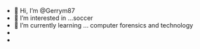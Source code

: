 - 👋 Hi, I’m @Gerrym87
- 👀 I’m interested in ...soccer 
- 🌱 I’m currently learning ... computer forensics and technology
-
-

<!---
Gerrym87/Gerrym87 is a ✨ special ✨ repository because its `README.md` (this file) appears on your GitHub profile.
You can click the Preview link to take a look at your changes.
--->
